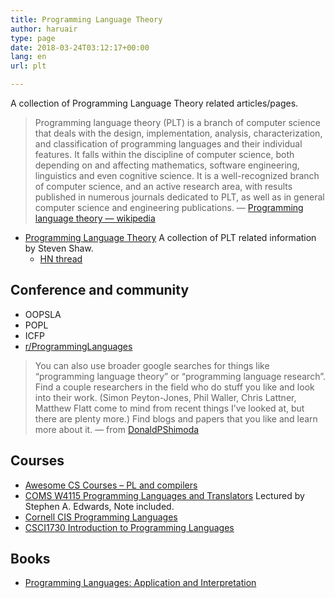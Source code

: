 ```yaml
---
title: Programming Language Theory
author: haruair
type: page
date: 2018-03-24T03:12:17+00:00
lang: en
url: plt 

---
```

A collection of Programming Language Theory related articles/pages.

> Programming language theory (PLT) is a branch of computer science that deals with the design, implementation, analysis, characterization, and classification of programming languages and their individual features. It falls within the discipline of computer science, both depending on and affecting mathematics, software engineering, linguistics and even cognitive science. It is a well-recognized branch of computer science, and an active research area, with results published in numerous journals dedicated to PLT, as well as in general computer science and engineering publications. &#8212; [Programming language theory &#8212; wikipedia][1] 

  * [Programming Language Theory][2] A collection of PLT related information by Steven Shaw. 
      * [HN thread][3]

## Conference and community

  * OOPSLA
  * POPL
  * ICFP
  * [r/ProgrammingLanguages][4]

> You can also use broader google searches for things like “programming language theory” or “programming language research”. Find a couple researchers in the field who do stuff you like and look into their work. (Simon Peyton-Jones, Phil Waller, Chris Lattner, Matthew Flatt come to mind from recent things I’ve looked at, but there are plenty more.) Find blogs and papers that you like and learn more about it. &#8212; from [DonaldPShimoda][5] 

## Courses

  * [Awesome CS Courses &#8211; PL and compilers][6]
  * [COMS W4115 Programming Languages and Translators][7] Lectured by Stephen A. Edwards, Note included.
  * [Cornell CIS Programming Languages][8]
  * [CSCI1730 Introduction to Programming Languages][9]

## Books

  * [Programming Languages: Application and Interpretation][10]

 [1]: https://en.wikipedia.org/wiki/Programming_language_theory
 [2]: http://steshaw.org/plt
 [3]: https://news.ycombinator.com/item?id=11602646
 [4]: https://www.reddit.com/r/ProgrammingLanguages/
 [5]: https://www.reddit.com/r/cscareerquestions/comments/86mkbw/is_there_specific_studies_for_linguistics_of/dw71rkg/
 [6]: https://github.com/prakhar1989/awesome-courses#programming-languages--compilers
 [7]: http://www.cs.columbia.edu/~sedwards/classes/2016/4115-spring/index.html
 [8]: https://www.cs.cornell.edu/research/lang
 [9]: http://cs.brown.edu/courses/cs173/2012/Videos/
 [10]: http://cs.brown.edu/courses/cs173/2012/book/
